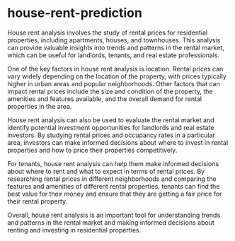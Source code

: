 # house-rent-prediction




House rent analysis involves the study of rental prices for residential properties, including apartments, houses, and townhouses. This analysis can provide valuable insights into trends and patterns in the rental market, which can be useful for landlords, tenants, and real estate professionals.

One of the key factors in house rent analysis is location. Rental prices can vary widely depending on the location of the property, with prices typically higher in urban areas and popular neighborhoods. Other factors that can impact rental prices include the size and condition of the property, the amenities and features available, and the overall demand for rental properties in the area.

House rent analysis can also be used to evaluate the rental market and identify potential investment opportunities for landlords and real estate investors. By studying rental prices and occupancy rates in a particular area, investors can make informed decisions about where to invest in rental properties and how to price their properties competitively.

For tenants, house rent analysis can help them make informed decisions about where to rent and what to expect in terms of rental prices. By researching rental prices in different neighborhoods and comparing the features and amenities of different rental properties, tenants can find the best value for their money and ensure that they are getting a fair price for their rental property.

Overall, house rent analysis is an important tool for understanding trends and patterns in the rental market and making informed decisions about renting and investing in residential properties.






